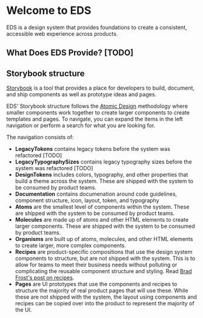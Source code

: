 # Welcome to EDS

EDS is a design system that provides foundations to create a consistent, accessible web experience across products.

## What Does EDS Provide? [TODO]

## Storybook structure

[Storybook](https://storybook.js.org/) is a tool that provides a place for developers to build, document, and ship components as well as prototype ideas and pages.

EDS' Storybook structure follows the [Atomic Design](https://bradfrost.com/blog/post/atomic-web-design/) methodology where smaller components work together to create larger components to create templates and pages. To navigate, you can expand the items in the left navigation or perform a search for what you are looking for.

The navigation consists of:

- **LegacyTokens** contains legacy tokens before the system was refactored [TODO]
- **LegacyTypographySizes** contains legacy typography sizes before the system was refactored [TODO]
- **DesignTokens** includes colors, typography, and other properties that build a theme across the system. These are shipped with the system to be consumed by product teams.
- **Documentation** contains documenation around code guidelines, component structure, icon, layout, token, and typography
- **Atoms** are the smallest level of components within the system. These are shipped with the system to be consumed by product teams.
- **Molecules** are made up of atoms and other HTML elements to create larger components. These are shipped with the system to be consumed by product teams.
- **Organisms** are built up of atoms, molecules, and other HTML elements to create larger, more complex components.
- **Recipes** are product-specific compositions that use the design system components to structure, but are not shipped with the system. This is to allow for teams to meet their business needs without polluting or complicating the reusable component structure and styling. Read [Brad Frost's post on recipes](https://bradfrost.com/blog/post/design-system-components-recipes-and-snowflakes/).
- **Pages** are UI prototypes that use the components and recipes to structure the majority of real product pages that will use these. While these are not shipped with the system, the layout using components and recipes can be copied over into the product to represent the majority of the UI.
